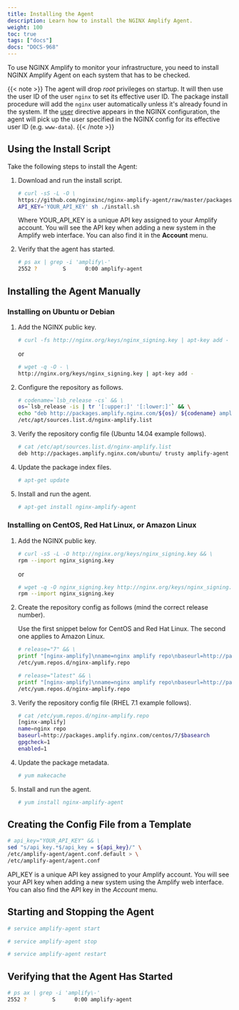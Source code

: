 ```yaml
---
title: Installing the Agent
description: Learn how to install the NGINX Amplify Agent.
weight: 100
toc: true
tags: ["docs"]
docs: "DOCS-968"
---
```


To use NGINX Amplify to monitor your infrastructure, you need to install NGINX Amplify Agent on each system that has to be checked.

{{< note >}} The agent will drop *root* privileges on startup. It will then use the user ID of the user `nginx` to set its effective user ID. The package install procedure will add the `nginx` user automatically unless it's already found in the system. If the [user](http://nginx.org/en/docs/ngx_core_module.html#user) directive appears in the NGINX configuration, the agent will pick up the user specified in the NGINX config for its effective user ID (e.g. `www-data`). {{< /note >}} 

## Using the Install Script

Take the following steps to install the Agent:

1. Download and run the install script.

   ```bash
   # curl -sS -L -O \
   https://github.com/nginxinc/nginx-amplify-agent/raw/master/packages/install.sh && \
   API_KEY='YOUR_API_KEY' sh ./install.sh
   ```

   Where YOUR_API_KEY is a unique API key assigned to your Amplify account. You will see the API key when adding a new system in the Amplify web interface. You can also find it in the **Account** menu.

2. Verify that the agent has started.

   ```bash
   # ps ax | grep -i 'amplify\-'
   2552 ?        S      0:00 amplify-agent
   ```

## Installing the Agent Manually

### Installing on Ubuntu or Debian

1. Add the NGINX public key.

   ```bash
   # curl -fs http://nginx.org/keys/nginx_signing.key | apt-key add -
   ```

   or

   ```bash
   # wget -q -O - \
   http://nginx.org/keys/nginx_signing.key | apt-key add -
   ```

2. Configure the repository as follows.

    ```bash
    # codename=`lsb_release -cs` && \
    os=`lsb_release -is | tr '[:upper:]' '[:lower:]'` && \
    echo "deb http://packages.amplify.nginx.com/${os}/ ${codename} amplify-agent" > \
    /etc/apt/sources.list.d/nginx-amplify.list
    ```

3. Verify the repository config file (Ubuntu 14.04 example follows).

    ```bash
    # cat /etc/apt/sources.list.d/nginx-amplify.list
    deb http://packages.amplify.nginx.com/ubuntu/ trusty amplify-agent
    ```

4. Update the package index files.

    ```bash
    # apt-get update
    ```

5. Install and run the agent.

    ```bash
    # apt-get install nginx-amplify-agent
    ```

### Installing on CentOS, Red Hat Linux, or Amazon Linux

1. Add the NGINX public key.

    ```bash
    # curl -sS -L -O http://nginx.org/keys/nginx_signing.key && \
    rpm --import nginx_signing.key
    ```

   or

    ```bash
    # wget -q -O nginx_signing.key http://nginx.org/keys/nginx_signing.key && \
    rpm --import nginx_signing.key
    ```

2. Create the repository config as follows (mind the correct release number).

   Use the first snippet below for CentOS and Red Hat Linux. The second one applies to Amazon Linux.

    ```bash
    # release="7" && \
    printf "[nginx-amplify]\nname=nginx amplify repo\nbaseurl=http://packages.amplify.nginx.com/centos/${release}/\$basearch\ngpgcheck=1\nenabled=1\n" > \
    /etc/yum.repos.d/nginx-amplify.repo
    ```

    ```bash
    # release="latest" && \
    printf "[nginx-amplify]\nname=nginx amplify repo\nbaseurl=http://packages.amplify.nginx.com/amzn/${release}/\$basearch\ngpgcheck=1\nenabled=1\n" > \
    /etc/yum.repos.d/nginx-amplify.repo
    ```

3. Verify the repository config file (RHEL 7.1 example follows).

    ```bash
    # cat /etc/yum.repos.d/nginx-amplify.repo
    [nginx-amplify]
    name=nginx repo
    baseurl=http://packages.amplify.nginx.com/centos/7/$basearch
    gpgcheck=1
    enabled=1
    ```

4. Update the package metadata.

    ```bash
    # yum makecache
    ```

5. Install and run the agent.

    ```bash
    # yum install nginx-amplify-agent
    ```

## Creating the Config File from a Template

```bash
# api_key="YOUR_API_KEY" && \
sed "s/api_key.*$/api_key = ${api_key}/" \
/etc/amplify-agent/agent.conf.default > \
/etc/amplify-agent/agent.conf
```

API_KEY is a unique API key assigned to your Amplify account. You will see your API key when adding a new system using the Amplify web interface. You can also find the API key in the *Account* menu.

## Starting and Stopping the Agent

```bash
# service amplify-agent start
```

```bash
# service amplify-agent stop
```

```bash
# service amplify-agent restart
```

## Verifying that the Agent Has Started

```bash
# ps ax | grep -i 'amplify\-'
2552 ?        S      0:00 amplify-agent
```
